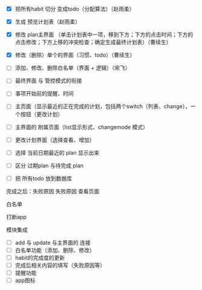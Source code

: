 - [x] 把所有habit 切分 变成todo（分配算法）（赵雨柔）
- [x] 生成 预览计划表（赵雨柔）
- [x] 修改 plan主界面 （单击计划表中一项，移到下方；下方的点击时间；下方的点击修改；下方上移的冲突检查；确定生成最终计划表）（曹续生）
- [x] 修改（删除）单个的界面（习惯、todo）（曹续生）
- [ ] 添加、修改、删除白名单（界面 + 逻辑）（宋飞）
- [ ] 最终界面 与 管控模式的衔接
- [ ] 事项开始前的提醒、时间
 
- [ ] 主页面（显示最近的正在完成的计划，包括两个switch（列表、change），一个按钮（更改计划）
- [ ] 主界面的 附属页面（list显示形式、changemode 模式）
- [ ] 更改计划界面（选择查看、增加）
- [ ] 选择 当前日期最近的 plan 显示出来
- [ ] 区分 过期plan 与待完成 plan
- [ ] 把 所有todo 放到数据库


完成之后：失败原因
失败原因 查看页面

白名单

打断app


模块集成

- [ ] add 与 update 与主界面的 连接
- [ ] 白名单功能（添加、删除、修改）
- [ ] habit的完成度的更新
- [ ] 完成后相关内容的填写（失败原因等）
- [ ] 提醒功能
- [ ] app图标
